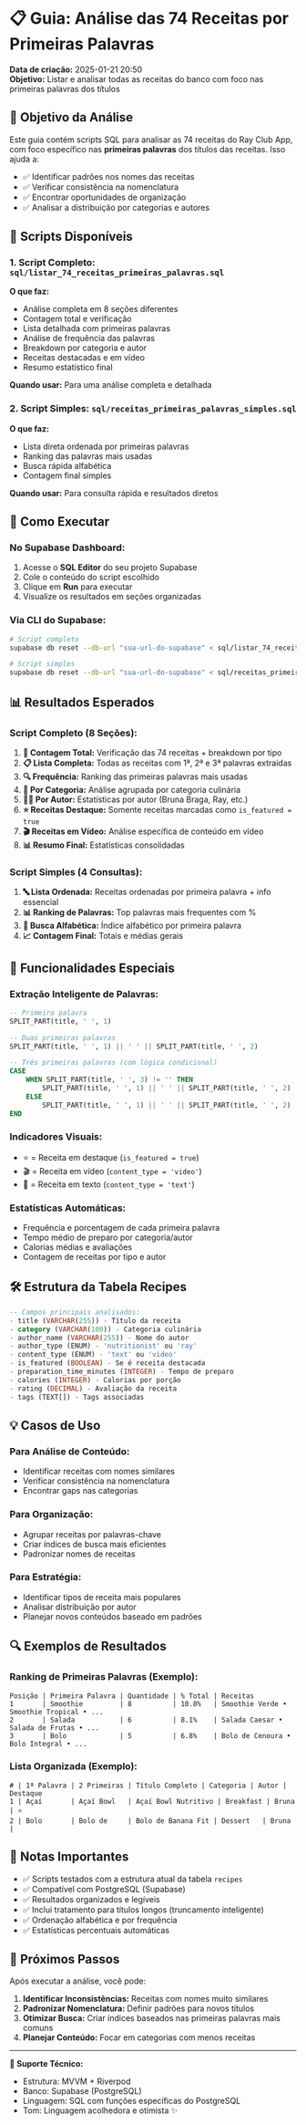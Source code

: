 # 📋 Guia: Análise das 74 Receitas por Primeiras Palavras

**Data de criação:** 2025-01-21 20:50  
**Objetivo:** Listar e analisar todas as receitas do banco com foco nas primeiras palavras dos títulos

## 🎯 Objetivo da Análise

Este guia contém scripts SQL para analisar as 74 receitas do Ray Club App, com foco específico nas **primeiras palavras** dos títulos das receitas. Isso ajuda a:

- ✅ Identificar padrões nos nomes das receitas
- ✅ Verificar consistência na nomenclatura  
- ✅ Encontrar oportunidades de organização
- ✅ Analisar a distribuição por categorias e autores

## 📁 Scripts Disponíveis

### 1. Script Completo: `sql/listar_74_receitas_primeiras_palavras.sql`

**O que faz:**
- Análise completa em 8 seções diferentes
- Contagem total e verificação
- Lista detalhada com primeiras palavras
- Análise de frequência das palavras
- Breakdown por categoria e autor
- Receitas destacadas e em vídeo
- Resumo estatístico final

**Quando usar:** Para uma análise completa e detalhada

### 2. Script Simples: `sql/receitas_primeiras_palavras_simples.sql`

**O que faz:**
- Lista direta ordenada por primeiras palavras
- Ranking das palavras mais usadas
- Busca rápida alfabética
- Contagem final simples

**Quando usar:** Para consulta rápida e resultados diretos

## 🔧 Como Executar

### No Supabase Dashboard:
1. Acesse o **SQL Editor** do seu projeto Supabase
2. Cole o conteúdo do script escolhido
3. Clique em **Run** para executar
4. Visualize os resultados em seções organizadas

### Via CLI do Supabase:
```bash
# Script completo
supabase db reset --db-url "sua-url-do-supabase" < sql/listar_74_receitas_primeiras_palavras.sql

# Script simples  
supabase db reset --db-url "sua-url-do-supabase" < sql/receitas_primeiras_palavras_simples.sql
```

## 📊 Resultados Esperados

### Script Completo (8 Seções):

1. **🔢 Contagem Total:** Verificação das 74 receitas + breakdown por tipo
2. **📋 Lista Completa:** Todas as receitas com 1ª, 2ª e 3ª palavras extraídas
3. **🔍 Frequência:** Ranking das primeiras palavras mais usadas
4. **📂 Por Categoria:** Análise agrupada por categoria culinária
5. **👨‍🍳 Por Autor:** Estatísticas por autor (Bruna Braga, Ray, etc.)
6. **⭐ Receitas Destaque:** Somente receitas marcadas como `is_featured = true`
7. **🎬 Receitas em Vídeo:** Análise específica de conteúdo em vídeo
8. **📊 Resumo Final:** Estatísticas consolidadas

### Script Simples (4 Consultas):

1. **🔤 Lista Ordenada:** Receitas ordenadas por primeira palavra + info essencial
2. **📊 Ranking de Palavras:** Top palavras mais frequentes com %
3. **🎯 Busca Alfabética:** Índice alfabético por primeira palavra
4. **📈 Contagem Final:** Totais e médias gerais

## 🎨 Funcionalidades Especiais

### Extração Inteligente de Palavras:
```sql
-- Primeira palavra
SPLIT_PART(title, ' ', 1) 

-- Duas primeiras palavras
SPLIT_PART(title, ' ', 1) || ' ' || SPLIT_PART(title, ' ', 2)

-- Três primeiras palavras (com lógica condicional)
CASE 
    WHEN SPLIT_PART(title, ' ', 3) != '' THEN 
        SPLIT_PART(title, ' ', 1) || ' ' || SPLIT_PART(title, ' ', 2) || ' ' || SPLIT_PART(title, ' ', 3)
    ELSE 
        SPLIT_PART(title, ' ', 1) || ' ' || SPLIT_PART(title, ' ', 2)
END
```

### Indicadores Visuais:
- ⭐ = Receita em destaque (`is_featured = true`)
- 🎬 = Receita em vídeo (`content_type = 'video'`)
- 📝 = Receita em texto (`content_type = 'text'`)

### Estatísticas Automáticas:
- Frequência e porcentagem de cada primeira palavra
- Tempo médio de preparo por categoria/autor
- Calorias médias e avaliações
- Contagem de receitas por tipo e autor

## 🛠️ Estrutura da Tabela Recipes

```sql
-- Campos principais analisados:
- title (VARCHAR(255)) - Título da receita
- category (VARCHAR(100)) - Categoria culinária  
- author_name (VARCHAR(255)) - Nome do autor
- author_type (ENUM) - 'nutritionist' ou 'ray'
- content_type (ENUM) - 'text' ou 'video'
- is_featured (BOOLEAN) - Se é receita destacada
- preparation_time_minutes (INTEGER) - Tempo de preparo
- calories (INTEGER) - Calorias por porção
- rating (DECIMAL) - Avaliação da receita
- tags (TEXT[]) - Tags associadas
```

## 💡 Casos de Uso

### Para Análise de Conteúdo:
- Identificar receitas com nomes similares
- Verificar consistência na nomenclatura
- Encontrar gaps nas categorias

### Para Organização:
- Agrupar receitas por palavras-chave
- Criar índices de busca mais eficientes
- Padronizar nomes de receitas

### Para Estratégia:
- Identificar tipos de receita mais populares
- Analisar distribuição por autor
- Planejar novos conteúdos baseado em padrões

## 🔍 Exemplos de Resultados

### Ranking de Primeiras Palavras (Exemplo):
```
Posição | Primeira Palavra | Quantidade | % Total | Receitas
1       | Smoothie         | 8          | 10.8%   | Smoothie Verde • Smoothie Tropical • ...
2       | Salada           | 6          | 8.1%    | Salada Caesar • Salada de Frutas • ...
3       | Bolo             | 5          | 6.8%    | Bolo de Cenoura • Bolo Integral • ...
```

### Lista Organizada (Exemplo):
```
# | 1ª Palavra | 2 Primeiras | Título Completo | Categoria | Autor | Destaque
1 | Açaí       | Açaí Bowl   | Açaí Bowl Nutritivo | Breakfast | Bruna | ⭐
2 | Bolo       | Bolo de     | Bolo de Banana Fit | Dessert   | Bruna |  
```

## 📝 Notas Importantes

- ✅ Scripts testados com a estrutura atual da tabela `recipes`
- ✅ Compatível com PostgreSQL (Supabase)
- ✅ Resultados organizados e legíveis
- ✅ Inclui tratamento para títulos longos (truncamento inteligente)
- ✅ Ordenação alfabética e por frequência
- ✅ Estatísticas percentuais automáticas

## 🚀 Próximos Passos

Após executar a análise, você pode:

1. **Identificar Inconsistências:** Receitas com nomes muito similares
2. **Padronizar Nomenclatura:** Definir padrões para novos títulos
3. **Otimizar Busca:** Criar índices baseados nas primeiras palavras mais comuns
4. **Planejar Conteúdo:** Focar em categorias com menos receitas

---

**📌 Suporte Técnico:**  
- Estrutura: MVVM + Riverpod
- Banco: Supabase (PostgreSQL)  
- Linguagem: SQL com funções específicas do PostgreSQL
- Tom: Linguagem acolhedora e otimista ✨ 